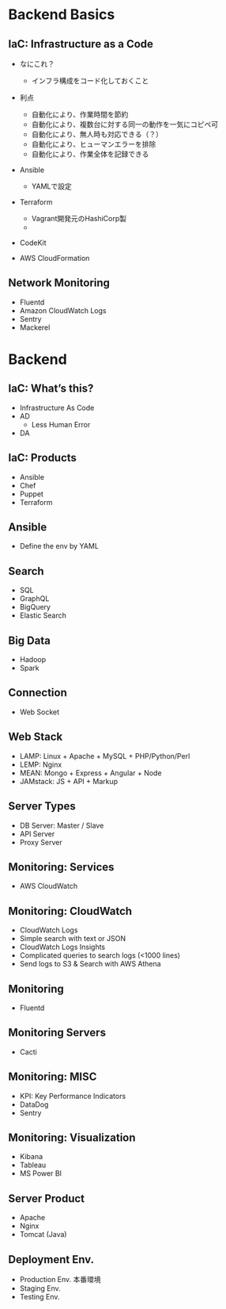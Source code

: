 # Backend Basics

## IaC: Infrastructure as a Code
- なにこれ？
  - インフラ構成をコード化しておくこと
- 利点
  - 自動化により、作業時間を節約
  - 自動化により、複数台に対する同一の動作を一気にコピペ可
  - 自動化により、無人時も対応できる（？）
  - 自動化により、ヒューマンエラーを排除
  - 自動化により、作業全体を記録できる

- Ansible
  - YAMLで設定
- Terraform
  - Vagrant開発元のHashiCorp製
  - 
- CodeKit
- AWS CloudFormation

## Network Monitoring

- Fluentd
- Amazon CloudWatch Logs
- Sentry
- Mackerel


# Backend

>>>

## IaC: What’s this?
- Infrastructure As Code
- AD
  - Less Human Error
- DA

>>>

## IaC: Products

- Ansible
- Chef
- Puppet
- Terraform

>>>

## Ansible

- Define the env by YAML

>>>

## Search

- SQL
- GraphQL
- BigQuery
- Elastic Search

>>>

## Big Data

- Hadoop
- Spark

>>>

## Connection

- Web Socket

>>>

## Web Stack

- LAMP: Linux + Apache + MySQL + PHP/Python/Perl
- LEMP: Nginx
- MEAN: Mongo + Express + Angular + Node
- JAMstack: JS + API + Markup

>>>

## Server Types

- DB Server: Master / Slave
- API Server
- Proxy Server

>>>

## Monitoring: Services

- AWS CloudWatch

>>>

## Monitoring: CloudWatch

- CloudWatch Logs
- Simple search with text or JSON
- CloudWatch Logs Insights
- Complicated queries to search logs (<1000 lines)
- Send logs to S3 & Search with AWS Athena

>>>

## Monitoring

- Fluentd

>>>

## Monitoring Servers

- Cacti

>>>

## Monitoring: MISC

- KPI: Key Performance Indicators
- DataDog
- Sentry

>>>

## Monitoring: Visualization

- Kibana
- Tableau
- MS Power BI

>>>

## Server Product

- Apache
- Nginx
- Tomcat (Java)

>>>

## Deployment Env.

- Production Env. 本番環境
- Staging Env.
- Testing Env.
